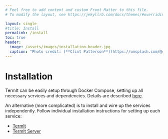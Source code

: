 ```yaml
---
# Feel free to add content and custom Front Matter to this file.
# To modify the layout, see https://jekyllrb.com/docs/themes/#overriding-theme-defaults

layout: single
#title: Install
permalink: /install
toc: true
header:
  image: /assets/images/installation-header.jpg
  caption: "Photo credit: [**Clint Patterson**](https://unsplash.com/@cbpsc1?utm_source=unsplash&utm_medium=referral&utm_content=creditCopyText) on [**Unsplash**](http://unsplash.com/)"
---
```


# Installation

TermIt can be easily setup through Docker Compose, setting up all necessary services and dependencies. Details are described [here](https://github.com/kbss-cvut/termit-docker).

An alternative (more complicated) is to install and wire up the services independently. Follow individual installation instructions for setting up each service:
- [TermIt](https://github.com/kbss-cvut/termit-ui)
- [TermIt Server](https://github.com/kbss-cvut/termit)
